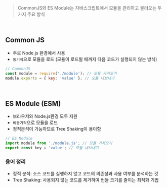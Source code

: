 > CommonJS와 ES Module는 자바스크립트에서 모듈을 관리하고 불러오는 두 가지 주요 방식

<br/>

## Common JS

- 주로 Node.js 환경에서 사용
- `동기적`으로 모듈을 로드 (모듈이 로드될 때까지 다음 코드가 실행되지 않는 방식)

```javascript
// CommonJS
const module = require('./module'); // 모듈 가져오기
module.exports = { key: 'value' }; // 모듈 내보내기
```

<br/>

## ES Module (ESM)

- 브라우저와 Node.js환경 모두 지원
- `비동기적`으로 모듈을 로드
- 정적분석이 가능하므로 Tree Shaking이 용이함

```javascript
// ES Module
import module from './module.js'; // 모듈 가져오기
export const key = 'value'; // 모듈 내보내기
```

### 용어 정리

- 정적 분석: 소스 코드를 실행하지 않고 코드의 의존성과 사용 여부를 분석하는 것
- Tree Shaking: 사용되지 않는 코드를 제거하여 번들 크기를 줄이는 최적화 기법
